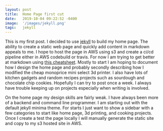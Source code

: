 ```yaml
---
layout: post
title:  Home Page first cut
date:   2019-10-04 09:22:52 -0400
image:  '/images/jekyll.png'
tags:   jekyll
---
```

This is my first post.  I decided to use [jekyll](https://jekyllrb.com/docs/home) to build my home page.  The ability to create
a static web page and quickly add content in markdown appeals to me.  I hope to host the page in AWS using s3 and create a ci/cd
pipeline either in AWS codebuild or travis.  For now I am trying to get better at markdown using [this cheatsheet](https://learn-the-web.algonquindesign.ca/topics/markdown-yaml-cheat-sheet/#yaml).  Mostly to start I am hoping to document how I design the home
page and probably secondly describing how I modified the cheap monoprice mini select 3d printer.  I also have lots of kitchen gadgets
and random recipes projects such as sourdough and chocolate chip cookies.  Hopefully I can try to post once a week.  I always have
trouble keeping up on projects especially when writing is involved.  

On the home page my design skills are fairly weak. I have always been more of a backend and command line programmer. I am starting out with the default jekyll minima theme.  For starts I just want to show a sidebar with a few categories to start like home page, 3d printing, and cooking projects.  Once I create a test the page
locally I will manually generate the static site and copy to my s3 hosted site in AWS.
